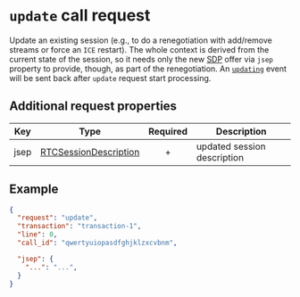 # `update` call request

Update an existing session (e.g., to do a renegotiation with add/remove streams or force an `ICE` restart). The whole context is derived from the current state of the session, so it needs only the new [SDP](https://developer.mozilla.org/en-US/docs/Glossary/SDP) offer via `jsep` property to provide, though, as part of the renegotiation. An [`updating`](../../events/call/updating.md) event will be sent back after `update` request start processing.

## Additional request properties

| Key | Type | Required | Description |
| --- | --- | :---: | --- |
| jsep | [RTCSessionDescription](https://developer.mozilla.org/en-US/docs/Web/API/RTCSessionDescription) | + | updated session description |

## Example

```json
{
  "request": "update",
  "transaction": "transaction-1",
  "line": 0,
  "call_id": "qwertyuiopasdfghjklzxcvbnm",

  "jsep": {
    "...": "...",
  }
}
```
